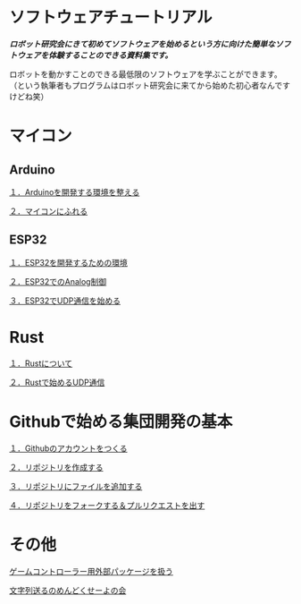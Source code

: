 # ソフトウェアチュートリアル

***ロボット研究会にきて初めてソフトウェアを始めるという方に向けた簡単なソフトウェアを体験することのできる資料集です。***

ロボットを動かすことのできる最低限のソフトウェアを学ぶことができます。（という執筆者もプログラムはロボット研究会に来てから始めた初心者なんですけどね笑）


# マイコン
## Arduino
[１．Arduinoを開発する環境を整える](./micon/arduino_setup.md)

[２．マイコンにふれる](./micon/arduino_touch.md)

## ESP32
[１．ESP32を開発するための環境](./micon/esp32_setup.md)

[２．ESP32でのAnalog制御](./micon/esp32_analog.md)

[３．ESP32でUDP通信を始める](./micon/esp32_udp.md)


# Rust
[１．Rustについて](./start_rust.md)

[２．Rustで始めるUDP通信](./rust_udp.md)

# Githubで始める集団開発の基本

[１．Githubのアカウントをつくる](./start_github/create_account.md)

[２．リポジトリを作成する](./start_github/create_repo.md)

[３．リポジトリにファイルを追加する](./start_github/add_file.md)

[４．リポジトリをフォークする＆プルリクエストを出す](./start_github/fork_and_pullreq.md)

# その他

[ゲームコントローラー用外部パッケージを扱う](./game_con.md)

[文字列送るのめんどくせーよの会](./serde.md)